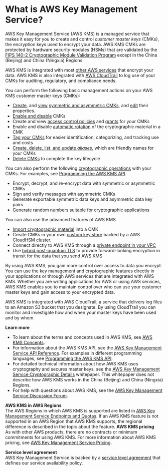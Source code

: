 # What is AWS Key Management Service?<a name="overview"></a>

AWS Key Management Service \(AWS KMS\) is a managed service that makes it easy for you to create and control *customer master keys* \(CMKs\), the encryption keys used to encrypt your data\. AWS KMS CMKs are protected by hardware security modules \(HSMs\) that are validated by the [FIPS 140\-2 Cryptographic Module Validation Program](https://csrc.nist.gov/projects/cryptographic-module-validation-program/Certificate/3139) except in the China \(Beijing\) and China \(Ningxia\) Regions\. 

AWS KMS is integrated with most [other AWS services](https://aws.amazon.com/kms/features/#AWS_Service_Integration) that encrypt your data\. AWS KMS is also integrated with [AWS CloudTrail](https://docs.aws.amazon.com/awscloudtrail/latest/userguide/) to log use of your CMKs for auditing, regulatory, and compliance needs\.

You can perform the following basic management actions on your AWS KMS customer master keys \(CMKs\):
+ [Create](create-keys.md), and [view](viewing-keys.md) [symmetric and asymmetric CMKs](symmetric-asymmetric.md), and [edit](editing-keys.md) their properties\.
+ [Enable and disable](enabling-keys.md) CMKs
+ Create and view [access control policies](control-access.md) and [grants](grants.md) for your CMKs
+ Enable and disable [automatic rotation](rotate-keys.md) of the cryptographic material in a CMK
+ [Tag your CMKs](tagging-keys.md) for easier identification, categorizing, and tracking use and costs
+ [Create, delete, list, and update *aliases*](programming-aliases.md), which are friendly names for your CMKs
+ [Delete CMKs](deleting-keys.md) to complete the key lifecycle

You can also perform the following [cryptographic operations](concepts.md#cryptographic-operations) with your CMKs\. For examples, see [Programming the AWS KMS API](programming-top.md)\.
+ Encrypt, decrypt, and re\-encrypt data with symmetric or asymmetric CMKs
+ Sign and verify messages with asymmetric CMKs
+ Generate exportable symmetric data keys and asymmetric data key pairs
+ Generate random numbers suitable for cryptographic applications

You can also use the advanced features of AWS KMS
+ [Import cryptographic material](importing-keys.md) into a CMK
+ Create CMKs in your own [custom key store](custom-key-store-overview.md) backed by a AWS CloudHSM cluster\.
+ Connect directly to AWS KMS through a [private endpoint in your VPC](kms-vpc-endpoint.md)
+ Use [hybrid post\-quantum TLS](pqtls.md) to provide forward\-looking encryption in transit for the data that you send AWS KMS

By using AWS KMS, you gain more control over access to data you encrypt\. You can use the key management and cryptographic features directly in your applications or through AWS services that are integrated with AWS KMS\. Whether you are writing applications for AWS or using AWS services, AWS KMS enables you to maintain control over who can use your customer master keys and gain access to your encrypted data\.

AWS KMS is integrated with AWS CloudTrail, a service that delivers log files to an Amazon S3 bucket that you designate\. By using CloudTrail you can monitor and investigate how and when your master keys have been used and by whom\.

**Learn more**
+ To learn about the terms and concepts used in AWS KMS, see [AWS KMS Concepts](concepts.md)\.
+ For information about the AWS KMS API, see the [AWS Key Management Service API Reference](https://docs.aws.amazon.com/kms/latest/APIReference/)\. For examples in different programming languages, see [Programming the AWS KMS API](programming-top.md)\.
+ For detailed technical information about how AWS KMS uses cryptography and secures master keys, see the [AWS Key Management Service Cryptographic Details](https://d0.awsstatic.com/whitepapers/KMS-Cryptographic-Details.pdf) whitepaper\. This whitepaper does not describe how AWS KMS works in the China \(Beijing\) and China \(Ningxia\) Regions\.
+ For help with questions about AWS KMS, see the [AWS Key Management Service Discussion Forum](https://forums.aws.amazon.com/forum.jspa?forumID=182)\.

**AWS KMS in AWS Regions**  
The AWS Regions in which AWS KMS is supported are listed in [AWS Key Management Service Endpoints and Quotas](https://docs.aws.amazon.com/general/latest/gr/kms.html)\. If an AWS KMS feature is not supported in an AWS Region that AWS KMS supports, the regional difference is described in the topic about the feature\. 
<a name="pricing"></a>
**AWS KMS pricing**  
As with other AWS products, there are no contracts or minimum commitments for using AWS KMS\. For more information about AWS KMS pricing, see [AWS Key Management Service Pricing](https://aws.amazon.com/kms/pricing/)\.

**Service level agreement**  
AWS Key Management Service is backed by a [service level agreement](https://aws.amazon.com/kms/sla/) that defines our service availability policy\.